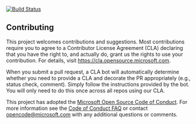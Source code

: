 [![Build Status](https://dev.azure.com/esquare6660728/Space%20Game%20-%20web%20-%20Azure%20Functions/_apis/build/status/mslearn-tailspin-spacegame-web-azure-functions?branchName=master)](https://dev.azure.com/esquare6660728/Space%20Game%20-%20web%20-%20Azure%20Functions/_build/latest?definitionId=7&branchName=master)

## Contributing

This project welcomes contributions and suggestions.  Most contributions require you to agree to a
Contributor License Agreement (CLA) declaring that you have the right to, and actually do, grant us
the rights to use your contribution. For details, visit https://cla.opensource.microsoft.com.

When you submit a pull request, a CLA bot will automatically determine whether you need to provide
a CLA and decorate the PR appropriately (e.g., status check, comment). Simply follow the instructions
provided by the bot. You will only need to do this once across all repos using our CLA.

This project has adopted the [Microsoft Open Source Code of Conduct](https://opensource.microsoft.com/codeofconduct/).
For more information see the [Code of Conduct FAQ](https://opensource.microsoft.com/codeofconduct/faq/) or
contact [opencode@microsoft.com](mailto:opencode@microsoft.com) with any additional questions or comments.
